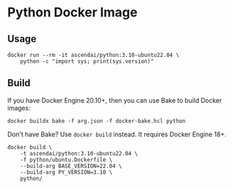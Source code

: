 # Python Docker Image

## Usage

```docker
docker run --rm -it ascendai/python:3.10-ubuntu22.04 \
    python -c "import sys; print(sys.version)"
```

## Build

If you have Docker Engine 20.10+, then you can use Bake to build Docker images:

```docker
docker buildx bake -f arg.json -f docker-bake.hcl python
```

Don't have Bake? Use `docker build` instead. It requires Docker Engine 18+.

```docker
docker build \
    -t ascendai/python:3.10-ubuntu22.04 \
    -f python/ubuntu.Dockerfile \
    --build-arg BASE_VERSION=22.04 \
    --build-arg PY_VERSION=3.10 \
    python/
```
